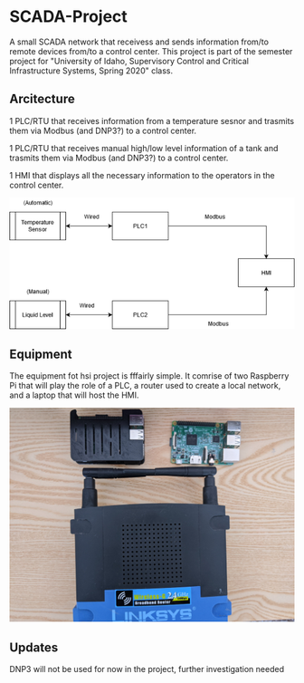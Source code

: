 # SCADA-Project
A small SCADA network that receivess and sends information from/to remote devices from/to a control center. This project is part of the semester project for "University of Idaho, Supervisory Control and Critical Infrastructure Systems, Spring 2020" class.

## Arcitecture

1 PLC/RTU that receives information from a temperature sesnor and trasmits them via Modbus (and DNP3?) to a control center.

1 PLC/RTU that receives manual high/low level information of a tank and trasmits them via Modbus (and DNP3?) to a control center.

1 HMI that displays all the necessary information to the operators in the control center.

![alt text](https://github.com/georgemakrakis/SCADA-Project/blob/master/images/SCADA_Project_Architecture.png?raw=true)

## Equipment

The equipment fot hsi project is fffairly simple. It comrise of two 
Raspberry Pi that will play the role of a PLC, a router used to create a 
local network, and a laptop that will host the HMI.

![alt text](https://github.com/georgemakrakis/SCADA-Project/blob/master/images/Equipment.jpg?raw=true)

## Updates

DNP3 will not be used for now in the project, further investigation needed



